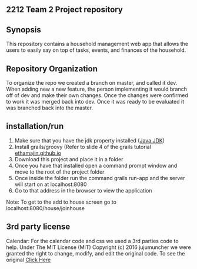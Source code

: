 ## 2212 Team 2 Project repository

## Synopsis

This repository contains a household management web app that allows the users to easily say on top of tasks, events, and finances of the household.

##  Repository Organization

To organize the repo we created a branch on master, and called it dev.  When adding new a new feature, the person implementing it would
branch off of dev and make their own changes. Once the changes were confirmed to work it was merged back into dev. Once it was ready to 
be evaluated it was branched back into the master.

##  installation/run

1. Make sure that you have the jdk property installed ([Java JDK](https://www3.ntu.edu.sg/home/ehchua/programming/howto/JDK_Howto.html))
2. Install grails/groovy (Refer to slide 4 of the grails tutorial [ethamajin.github.io](https://ethamajin.github.io/CS2212B-2017/TUTORIALS.html)
3. Download this project and place it in a folder
4. Once you have that installed open a command prompt window and move to the root of the project folder
5. Once inside the folder run the command grails run-app and the server will start on at localhost:8080
6. Go to that address in the browser to view the application

Note: To get to the add to house screen go to localhost:8080/house/joinhouse


##  3rd party license

Calendar: For the calendar code and css we used a 3rd parties code to help. Under The MIT License (MIT) Copyright (c) 2016 jujumuncher we were granted the right to change, modify, and edit the original code. To see the original [Click Here](https://github.com/jujumuncher/caleandar)
